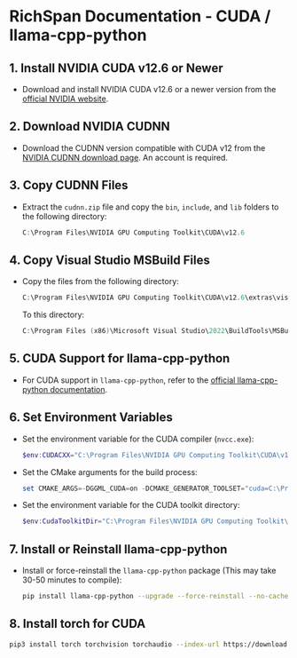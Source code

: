 # RichSpan Documentation -  CUDA / llama-cpp-python

## 1. Install NVIDIA CUDA v12.6 or Newer

- Download and install NVIDIA CUDA v12.6 or a newer version from the [official NVIDIA website](https://developer.nvidia.com/cuda-downloads).

## 2. Download NVIDIA CUDNN

- Download the CUDNN version compatible with CUDA v12 from the [NVIDIA CUDNN download page](https://developer.nvidia.com/cudnn). An account is required.

## 3. Copy CUDNN Files

- Extract the `cudnn.zip` file and copy the `bin`, `include`, and `lib` folders to the following directory:

  ```powershell
  C:\Program Files\NVIDIA GPU Computing Toolkit\CUDA\v12.6
  ```

## 4. Copy Visual Studio MSBuild Files

- Copy the files from the following directory:

  ```powershell
  C:\Program Files\NVIDIA GPU Computing Toolkit\CUDA\v12.6\extras\visual_studio_integration\MSBuildExtensions
  ```

  To this directory:

  ```powershell
  C:\Program Files (x86)\Microsoft Visual Studio\2022\BuildTools\MSBuild\Microsoft\VC\v170\BuildCustomizations
  ```

## 5. CUDA Support for llama-cpp-python

- For CUDA support in `llama-cpp-python`, refer to the [official llama-cpp-python documentation](https://github.com/abetlen/llama-cpp-python).

## 6. Set Environment Variables

- Set the environment variable for the CUDA compiler (`nvcc.exe`):

  ```powershell
  $env:CUDACXX="C:\Program Files\NVIDIA GPU Computing Toolkit\CUDA\v12.6\bin\nvcc.exe"
  ```

- Set the CMake arguments for the build process:

  ```powershell
  set CMAKE_ARGS=-DGGML_CUDA=on -DCMAKE_GENERATOR_TOOLSET="cuda=C:\Program Files\NVIDIA GPU Computing Toolkit\CUDA\v12.6"
  ```

- Set the environment variable for the CUDA toolkit directory:

  ```powershell
  $env:CudaToolkitDir="C:\Program Files\NVIDIA GPU Computing Toolkit\CUDA\v12.6\"
  ```

## 7. Install or Reinstall llama-cpp-python

- Install or force-reinstall the `llama-cpp-python` package (This may take 30-50 minutes to compile):

  ```bash
  pip install llama-cpp-python --upgrade --force-reinstall --no-cache-dir --verbose
  ```

## 8. Install torch for CUDA

  ```bash
  pip3 install torch torchvision torchaudio --index-url https://download.pytorch.org/whl/cu124
  ```

